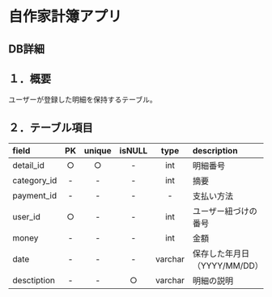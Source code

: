 # 自作家計簿アプリ

## DB詳細

## １．概要
ユーザーが登録した明細を保持するテーブル。

## ２．テーブル項目

| field | PK | unique | isNULL | type | description |
| :-- | :-: | :-: | :-: | :-: | :-- |
| detail_id | ○ | ○ | - | int | 明細番号 |
| category_id | - | - | - | int | 摘要 |
| payment_id | - | - | - | - | 支払い方法 |
| user_id | ○ | - | - | int | ユーザー紐づけの番号 |
| money | - | - | - | int | 金額 |
| date | - | - | - | varchar | 保存した年月日（YYYY/MM/DD） |
| desctiption | - | - | ○ | varchar | 明細の説明 |


